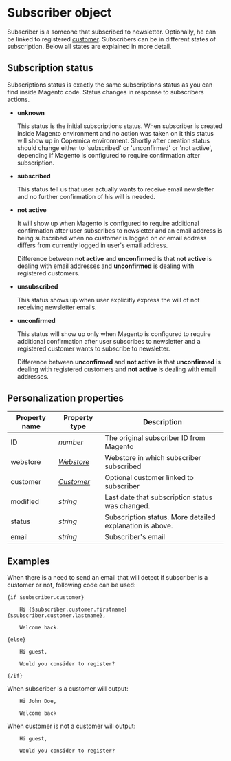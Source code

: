 # Subscriber object

Subscriber is a someone that subscribed to newsletter. Optionally, he can be 
linked to registered [customer](copernica-docs:MarketingSuite/magento-integration/object/customer). 
Subscribers can be in different states of subscription. Below all states are
explained in more detail.


## Subscription status

Subscriptions status is exactly the same subscriptions status as you can find
inside Magento code. Status changes in response to subscribers actions.

* **unknown**

  This status is the initial subscriptions status. When subscriber is created 
  inside Magento environment and no action was taken on it this status will show
  up in Copernica environment. Shortly after creation status should change either
  to 'subscribed' or 'unconfirmed' or 'not active', depending if Magento 
  is configured to require confirmation after subscription.
  
* **subscribed**

  This status tell us that user actually wants to receive email newsletter and
  no further confirmation of his will is needed.
  
* **not active**

  It will show up when Magento is configured to require additional confirmation 
  after user subscribes to newsletter and an email address is being subscribed 
  when no customer is logged on or email address differs from currently logged 
  in user's email address.
  
  Difference between **not active** and **unconfirmed** is that **not active**
  is dealing with email addresses and **unconfirmed** is dealing with registered
  customers.
  
* **unsubscribed**
  
  This status shows up when user explicitly express the will of not receiving 
  newsletter emails.

* **unconfirmed**
 
  This status will show up only when Magento is configured to require additional 
  confirmation after user subscribes to newsletter and a registered customer 
  wants to subscribe to newsletter.
  
  Difference between **unconfirmed** and **not active** is that **unconfirmed**
  is dealing with registered customers and **not active** is dealing with email
  addresses.

## Personalization properties

| Property name | Property type                                                                    | Description                                              |
|---------------|----------------------------------------------------------------------------------|----------------------------------------------------------|
| ID            | _number_                                                                         | The original subscriber ID from Magento                  |
| webstore      | _[Webstore](copernica-docs:MarketingSuite/magento-integration/object/webstore)_  | Webstore in which subscriber subscribed                  |
| customer      | _[Customer](copernica-docs:MarketingSuite/magento-integration/object/customer)_  | Optional customer linked to subscriber                   |
| modified      | _string_                                                                         | Last date that subscription status was changed.          |
| status        | _string_                                                                         | Subscription status. More detailed explanation is above. |
| email         | _string_                                                                         | Subscriber's email                                       |

## Examples

When there is a need to send an email that will detect if subscriber is 
a customer or not, following code can be used:

```
{if $subscriber.customer}

    Hi {$subscriber.customer.firstname} {$subscriber.customer.lastname},
    
    Welcome back.

{else}

    Hi guest,
    
    Would you consider to register?

{/if}
```

When subscriber is a customer will output:

```
    Hi John Doe,
    
    Welcome back
```

When customer is not a customer will output:

```
    Hi guest,
    
    Would you consider to register?
```
